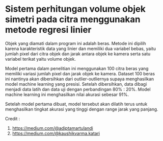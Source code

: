 # Sistem perhitungan volume objek simetri pada citra menggunakan metode regresi linier
Objek yang diamati dalam program ini adalah beras. Metode ini dipilih karena karakteristik data yang linier dan memiliki dua variabel bebas, yaitu jumlah pixel dari citra objek dan jarak antara objek ke kamera serta satu variabel terikat yaitu volume objek.

Model pertama dalam penelitian ini menggunakan 100 citra beras yang memiliki variasi jumlah pixel dan jarak objek ke kamera. Dataset 100 beras ini nantinya akan dibersihkan dari outlier-outliernya supaya menghasilkan model machine learning yang presisi. Setelah dibersihkan, data dibagi menjadi data latih dan data uji dengan perbandingan 80% : 20%. Model machine learning ini menghasilkan nilai akurasi sebesar 91%.

Setelah model pertama dibuat, model tersebut akan dilatih terus untuk menghasilkan tingkat akurasi yang tinggi dengan range jarak yang panjang.

Credit : 

1. https://medium.com/@adiptamartulandi
2. https://medium.com/@kaushikvarma.katari
